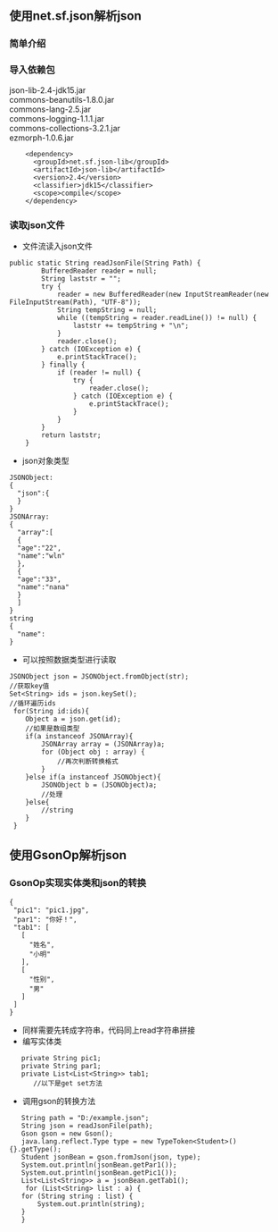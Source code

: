 ## 使用net.sf.json解析json  
### 简单介绍
### 导入依赖包
json-lib-2.4-jdk15.jar  
commons-beanutils-1.8.0.jar  
commons-lang-2.5.jar  
commons-logging-1.1.1.jar  
commons-collections-3.2.1.jar  
ezmorph-1.0.6.jar  

```
    <dependency>
      <groupId>net.sf.json-lib</groupId>
      <artifactId>json-lib</artifactId>
      <version>2.4</version>
      <classifier>jdk15</classifier>
      <scope>compile</scope>
    </dependency>
```
### 读取json文件   
- 文件流读入json文件 
```
public static String readJsonFile(String Path) {
        BufferedReader reader = null;
        String laststr = "";
        try {
            reader = new BufferedReader(new InputStreamReader(new FileInputStream(Path), "UTF-8"));
            String tempString = null;
            while ((tempString = reader.readLine()) != null) {
                laststr += tempString + "\n";
            }
            reader.close();
        } catch (IOException e) {
            e.printStackTrace();
        } finally {
            if (reader != null) {
                try {
                    reader.close();
                } catch (IOException e) {
                    e.printStackTrace();
                }
            }
        }
        return laststr;
    }
```  
- json对象类型
```
JSONObject:   
{   
  "json":{   
  }   
}    
JSONArray:   
{    
  "array":[    
  {      
  "age":"22",   
  "name":"wln"   
  },   
  {   
  "age":"33",   
  "name":"nana"  
  }  
  ]  
}  
string  
{  
  "name":  
}  
```     
- 可以按照数据类型进行读取   
```
JSONObject json = JSONObject.fromObject(str); 
//获取key值
Set<String> ids = json.keySet();
//循环遍历ids
 for(String id:ids){
    Object a = json.get(id);
    //如果是数组类型
    if(a instanceof JSONArray){
        JSONArray array = (JSONArray)a;
        for (Object obj : array) {
            //再次判断转换格式
        }
    }else if(a instanceof JSONObject){
        JSONObject b = (JSONObject)a;
        //处理
    }else{
        //string
    }
 }
 ```  
 ## 使用GsonOp解析json  
 ### GsonOp实现实体类和json的转换
 ```
 {
  "pic1": "pic1.jpg",
  "par1": "你好！",
  "tab1": [
    [
      "姓名",
      "小明"
    ],
    [
      "性别",
      "男"
    ]
  ]
}
 ```
 - 同样需要先转成字符串，代码同上read字符串拼接  
 - 编写实体类  
 ```
    private String pic1;
	private String par1;
	private List<List<String>> tab1;
       //以下是get set方法
 ```
 - 调用gson的转换方法
 ```
    String path = "D:/example.json";
    String json = readJsonFile(path);
    Gson gson = new Gson();
    java.lang.reflect.Type type = new TypeToken<Student>() {}.getType();
    Student jsonBean = gson.fromJson(json, type);
    System.out.println(jsonBean.getPar1());
    System.out.println(jsonBean.getPic1());
    List<List<String>> a = jsonBean.getTab1();
     for (List<String> list : a) {
	for (String string : list) {
		System.out.println(string);
	}
    }
 
 ```
 

 
 









    
    

